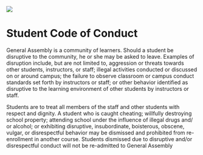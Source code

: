 ![](https://ga-dash.s3.amazonaws.com/production/assets/logo-9f88ae6c9c3871690e33280fcf557f33.png)

# Student Code of Conduct

General Assembly is a community of learners. Should a student be disruptive to the community, he or she may
be asked to leave. Examples of disruption include, but are not limited to, aggression or threats towards other
students, instructors, or staff; illegal activities conducted or discussed on or around campus; the failure to
observe classroom or campus conduct standards set forth by instructors or staff; or other behavior identified as
disruptive to the learning environment of other students by instructors or staff.

Students are to treat all members of the staff and other students with respect and dignity. A student who is
caught cheating; willfully destroying school property; attending school under the influence of illegal drugs and/
or alcohol; or exhibiting disruptive, insubordinate, boisterous, obscene, vulgar, or disrespectful behavior may
be dismissed and prohibited from re-enrollment in another course. Students dismissed due to disruptive and/or
disrespectful conduct will not be re-admitted to General Assembly
